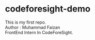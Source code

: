 # codeforesight-demo
This is my first repo. <br> Author : Muhammad Faizan <br> FrontEnd Intern In CodeForeSight.

